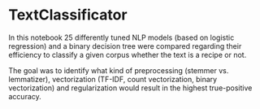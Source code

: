 # TextClassificator

In this notebook 25 differently tuned NLP models 
(based on logistic regression) and a binary decision tree were compared regarding 
their efficiency to classify a given corpus whether the text is a recipe or not.

The goal was to identify what kind of preprocessing (stemmer vs. lemmatizer), 
vectorization (TF-IDF, count vectorization, binary vectorization) 
and regularization would result in the highest true-positive accuracy.
